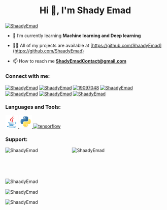 <h1 align="center">Hi 👋, I'm Shady Emad</h1>
<h3 align="center"></h3>

<p align="left"> <a href="#"><img src="https://github-profile-trophy.vercel.app/?username=ShaadyEmad" alt="ShaadyEmad" /></a> </p>


- 🌱 I’m currently learning **Machine learning and Deep learning**

- 👨‍💻 All of my projects are available at [https://github.com/ShaadyEmad](https://github.com/ShaadyEmad)

- 📫 How to reach me **ShadyEmadContact@gmail.com**

<h3 align="left">Connect with me:</h3>
<p align="left">
<a href="https://twitter.com/ShaadyEmad" target="blank"><img align="center" src="https://raw.githubusercontent.com/rahuldkjain/github-profile-readme-generator/master/src/images/icons/Social/twitter.svg" alt="ShaadyEmad" height="30" width="40" /></a>
<a href="https://linkedin.com/in/ShaadyEmad" target="blank"><img align="center" src="https://raw.githubusercontent.com/rahuldkjain/github-profile-readme-generator/master/src/images/icons/Social/linked-in-alt.svg" alt="ShaadyEmad" height="30" width="40" /></a>
<a href="https://stackoverflow.com/users/19097048" target="blank"><img align="center" src="https://raw.githubusercontent.com/rahuldkjain/github-profile-readme-generator/master/src/images/icons/Social/stack-overflow.svg" alt="19097048" height="30" width="40" /></a>
<a href="https://fb.com/ShaadyEmad" target="blank"><img align="center" src="https://raw.githubusercontent.com/rahuldkjain/github-profile-readme-generator/master/src/images/icons/Social/facebook.svg" alt="ShaadyEmad" height="30" width="40" /></a>
<a href="https://instagram.com/ShaadyEmad" target="blank"><img align="center" src="https://raw.githubusercontent.com/rahuldkjain/github-profile-readme-generator/master/src/images/icons/Social/instagram.svg" alt="ShaadyEmad" height="30" width="40" /></a>
<a href="https://www.hackerrank.com/ShaadyEmad" target="blank"><img align="center" src="https://raw.githubusercontent.com/rahuldkjain/github-profile-readme-generator/master/src/images/icons/Social/hackerrank.svg" alt="ShaadyEmad" height="30" width="40" /></a>
<a href="https://codeforces.com/profile/ShaadyEmad" target="blank"><img align="center" src="https://raw.githubusercontent.com/rahuldkjain/github-profile-readme-generator/master/src/images/icons/Social/codeforces.svg" alt="ShaadyEmad" height="30" width="40" /></a>
</p>

<h3 align="left">Languages and Tools:</h3>
<p align="left"> <a href="https://www.java.com" target="_blank" rel="noreferrer"> <img src="https://raw.githubusercontent.com/devicons/devicon/master/icons/java/java-original.svg" alt="java" width="40" height="40"/> </a> <a href="https://www.python.org" target="_blank" rel="noreferrer"> <img src="https://raw.githubusercontent.com/devicons/devicon/master/icons/python/python-original.svg" alt="python" width="40" height="40"/> </a> <a href="https://www.tensorflow.org" target="_blank" rel="noreferrer"> <img src="https://www.vectorlogo.zone/logos/tensorflow/tensorflow-icon.svg" alt="tensorflow" width="40" height="40"/> </a> </p>

<h3 align="left">Support:</h3>
<p><a href="https://www.buymeacoffee.com/ShaadyEmad"> <img align="left" src="https://cdn.buymeacoffee.com/buttons/v2/default-yellow.png" height="50" width="210" alt="ShaadyEmad" /></a><a href="https://ko-fi.com/ShaadyEmad"> <img align="left" src="https://cdn.ko-fi.com/cdn/kofi3.png?v=3" height="50" width="210" alt="ShaadyEmad" /></a></p><br><br>

<br><br>
<p><img align="center" src="https://github-readme-stats.vercel.app/api?username=ShaadyEmad&show_icons=true&locale=en" alt="ShaadyEmad" /></p>
<p> <img align="center" src="https://github-readme-stats.vercel.app/api/top-langs?username=ShaadyEmad&show_icons=true&locale=en&layout=compact" alt="ShaadyEmad" /></p>
<p> <img align="center" src="https://github-readme-streak-stats.herokuapp.com/?user=ShaadyEmad&" alt="ShaadyEmad" /></p>
